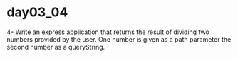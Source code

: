 # day03_04
4- Write an express application that returns the result of dividing two numbers provided by the user. One number is given as a path parameter the second number as a queryString.
